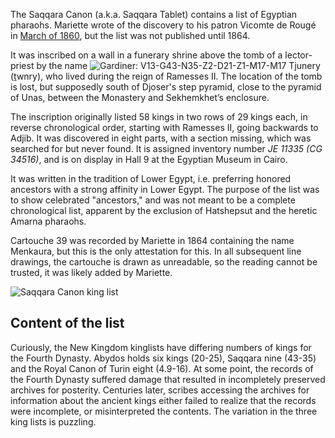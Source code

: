 <p class="lead mb-3">The Saqqara Canon (a.k.a. Saqqara Tablet) contains a list of Egyptian pharaohs. Mariette wrote of the discovery to his patron Vicomte de Rougé in <a href="/pdf/RevArch1860ii.pdf" target="_blank" title="Click to read" class="font-normal">March of 1860</a>, but the list was not published until 1864.</p>
<p>It was inscribed on a wall in a funerary shrine above the tomb of a lector-priest by the name <img class="inline h-5 dark:invert hover:scale-[2] cursor-help transition-all duration-700 hover:bg-white " src="/svg/twnry.svg" alt="Gardiner: V13-G43-N35-Z2-D21-Z1-M17-M17" /> Tjunery (<tlit aria-hidden="true">ṯwnry</tlit>), who lived during the reign of Ramesses <span aria-label="two">II</span>. The location of the tomb is lost, but supposedly south of Djoser&#39;s step pyramid, close to the pyramid of Unas, between the Monastery and Sekhemkhet’s enclosure.</p>
<p>The inscription originally listed 58 kings in two rows of 29 kings each, in reverse chronological order, starting with Ramesses <span aria-label="two">II</span>, going backwards to Adjib. It was discovered in eight parts, with a section missing, which was searched for but never found. It is assigned inventory number <i>JE 11335 (CG 34516)</i>, and is on display in Hall 9 at the Egyptian Museum in Cairo.</p>
<p>It was written in the tradition of Lower Egypt, i.e. preferring honored ancestors with a strong affinity in Lower Egypt. The purpose of the list was to show celebrated "ancestors," and was not meant to be a complete chronological list, apparent by the exclusion of Hatshepsut and the heretic Amarna pharaohs.</p>
<p>Cartouche 39 was recorded by Mariette in 1864 containing the name Menkaura, but this is the only attestation for this. In all subsequent line drawings, the cartouche is drawn as unreadable, so the reading cannot be trusted, it was likely added by Mariette.</p>
<div class="py-5"><img loading="lazy" class="bg-white/50" src="/images/canon-sc.png" alt="Saqqara Canon king list" /></div>
<h2 class="pt-20">Content of the list</h2>
<p>Curiously, the New Kingdom kinglists have differing numbers of kings for the Fourth Dynasty. Abydos holds six kings (20-25), Saqqara nine (43-35) and the Royal Canon of Turin eight (4.9-16). At some point, the records of the Fourth Dynasty suffered damage that resulted in incompletely preserved archives for posterity. Centuries later, scribes accessing the archives for information about the ancient kings either failed to realize that the records were incomplete, or misinterpreted the contents. The variation in the three king lists is puzzling.</p>

